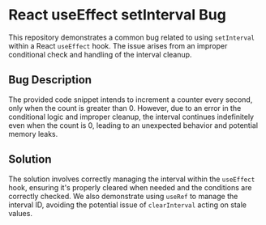 # React useEffect setInterval Bug

This repository demonstrates a common bug related to using `setInterval` within a React `useEffect` hook. The issue arises from an improper conditional check and handling of the interval cleanup.

## Bug Description

The provided code snippet intends to increment a counter every second, only when the count is greater than 0. However, due to an error in the conditional logic and improper cleanup, the interval continues indefinitely even when the count is 0, leading to an unexpected behavior and potential memory leaks.

## Solution

The solution involves correctly managing the interval within the `useEffect` hook, ensuring it's properly cleared when needed and the conditions are correctly checked.  We also demonstrate using `useRef` to manage the interval ID, avoiding the potential issue of `clearInterval` acting on stale values.